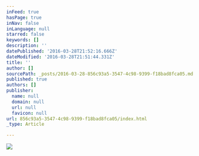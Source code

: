 ```yaml
---
inFeed: true
hasPage: true
inNav: false
inLanguage: null
starred: false
keywords: []
description: ''
datePublished: '2016-03-28T21:52:16.666Z'
dateModified: '2016-03-28T21:51:44.331Z'
title: ''
author: []
sourcePath: _posts/2016-03-28-856c93a5-3547-4c98-9399-f18bad8fca05.md
published: true
authors: []
publisher:
  name: null
  domain: null
  url: null
  favicon: null
url: 856c93a5-3547-4c98-9399-f18bad8fca05/index.html
_type: Article

---
```

![](https://the-grid-user-content.s3-us-west-2.amazonaws.com/942b9d67-5e5d-4e88-bfa3-ca5442bc6917.gif)